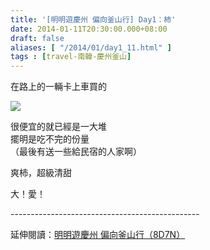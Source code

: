 ```yaml
---
title: '[明明遊慶州 偏向釜山行] Day1：柿'
date: 2014-01-11T20:30:00.000+08:00
draft: false
aliases: [ "/2014/01/day1_11.html" ]
tags : [travel-南韓-慶州釜山]
---
```


在路上的一輛卡上車買的  

![](/images/busanjj1f.jpg)

很便宜的就已經是一大堆  
擺明是吃不完的份量  
（最後有送一些給民宿的人家啊）  
  
爽柿，超級清甜  
  
大！愛！  
  
\-----------------------------------------------  
  
延伸閱讀：[明明遊慶州 偏向釜山行（8D7N）](https://hidie.net/busanjj8d7n/)
